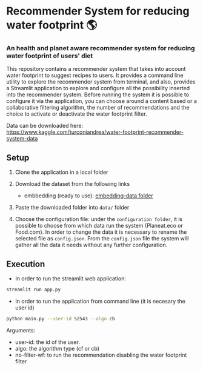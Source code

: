 # Recommender System for reducing water footprint 🌎

### An health and planet aware recommender system for reducing water footprint of users' diet

This repository contains a recommender system that takes into account water footprint to suggest recipes to users. 
It provides a command line utility to explore the recommender system from terminal, and also, provides a Streamlit application to explore and configure all the possibility inserted into the recommender system. 
Before running the system it is possible to configure it via the application, you can choose around a content based or a collaborative filtering algorithm, the number of recommendations and the choice to activate or deactivate the water footprint filter. 

Data can be downloaded here: https://www.kaggle.com/turconiandrea/water-footprint-recommender-system-data

## Setup
1. Clone the application in a local folder

2. Download the dataset from the following links 
   * embbedding (ready to use): [embedding-data folder](https://www.kaggle.com/turconiandrea/water-footprint-recommender-system-data)

3. Paste the downloaded folder into ` data/ ` folder
4. Choose the configuration file: under the ` configuration folder `, it is possible to choose from which data run the system (Planeat.eco or Food.com). In order to change the data it is necessary to rename the selected file as ` config.json `. From the ` config.json ` file the system will gather all the data it needs without any further configuration. 

## Execution 
* In order to run the streamlit web application:
```bash
streamlit run app.py
```
* In order to run the application from command line (it is necesary the user id)
```bash
python main.py --user-id 52543 --algo cb
```
Arguments:
* user-id: the id of the user.
* algo: the algorithm type (cf or cb)
* no-filter-wf: to run the recommendation disabling the water footprint filter
